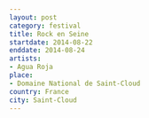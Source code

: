 ```yaml
---
layout: post
category: festival
title: Rock en Seine
startdate: 2014-08-22
enddate: 2014-08-24
artists: 
- Agua Roja
place: 
- Domaine National de Saint-Cloud
country: France
city: Saint-Cloud
---
```


